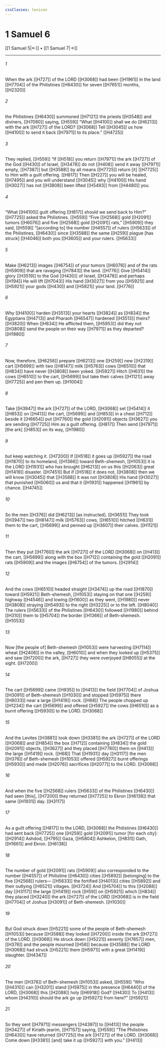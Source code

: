 ```yaml
---
cssClasses: lexicon
---
```


# 1 Samuel 6

[[1 Samuel 5|←]] • [[1 Samuel 7|→]]

---

###### 1
When the ark [[H727]] of the LORD [[H3068]] had been [[H1961]] in the land [[H7704]] of the Philistines [[H6430]] for seven [[H7651]] months, [[H2320]]

###### 2
the Philistines [[H6430]] summoned [[H7121]] the priests [[H3548]] and diviners, [[H7080]] saying, [[H559]] “What [[H4100]] shall we do [[H6213]] with the ark [[H727]] of the LORD? [[H3068]] Tell [[H3045]] us how [[H4100]] to send it back [[H7971]] to its place.” [[H4725]]

###### 3
They replied, [[H559]] “If [[H518]] you return [[H7971]] the ark [[H727]] of the God [[H430]] of Israel, [[H3478]] do not [[H408]] send it away [[H7971]] empty, [[H7387]] but [[H3588]] by all means [[H7725]] return [it] [[H7725]] to Him  with a guilt offering. [[H817]] Then [[H227]] you will be healed, [[H7495]] and you will understand [[H3045]] why [[H4100]] His hand [[H3027]] has not [[H3808]] been lifted [[H5493]] from [[H4480]] you. 

###### 4
“What [[H4100]] guilt offering [[H817]] should we send back to Him?” [[H7725]] asked the Philistines. [[H559]] “Five [[H2568]] gold [[H2091]] tumors [[H6076]] and five [[H2568]] gold [[H2091]] rats,” [[H5909]] they said, [[H559]] “[according to] the number [[H4557]] of rulers [[H5633]] of the Philistines, [[H6430]] since [[H3588]] the same [[H259]] plague [has struck] [[H4046]] both you [[H3605]] and your rulers. [[H5633]]

###### 5
Make [[H6213]] images [[H6754]] of your tumors [[H6076]] and of the rats [[H5909]] that are ravaging [[H7843]] the land. [[H776]] Give [[H5414]] glory [[H3519]] to the God [[H430]] of Israel, [[H3478]] and perhaps [[H194]] He will lift [[H7043]] His hand [[H3027]] from you [[H5921]] and [[H5921]] your gods [[H430]] and [[H5921]] your land. [[H776]]

###### 6
Why [[H4100]] harden [[H3513]] your hearts [[H3824]] as [[H834]] the Egyptians [[H4713]] and Pharaoh [[H6547]] hardened [[H3513]] theirs? [[H3820]] When [[H834]] He afflicted them, [[H5953]] did they not [[H3808]] send the people on their way [[H7971]] as they departed? [[H1980]]

###### 7
Now, therefore, [[H6258]] prepare [[H6213]] one [[H259]] new [[H2319]] cart [[H5699]] with two [[H8147]] milk [[H5763]] cows [[H6510]] that [[H834]] have never [[H3808]] been yoked. [[H5927]] Hitch [[H631]] the cows [[H6510]] to the cart, [[H5699]] but take their calves [[H1121]] away [[H7725]] and pen them up. [[H1004]]

###### 8
Take [[H3947]] the ark [[H727]] of the LORD, [[H3068]] set [[H5414]] it [[H853]] on [[H413]] the cart, [[H5699]] and [[H853]] in a chest [[H712]] beside it [[H6654]] put [[H7760]] the gold [[H2091]] objects [[H3627]] you are sending [[H7725]] Him  as a guilt offering. [[H817]] Then send [[H7971]] [the ark] [[H853]] on its way, [[H1980]]

###### 9
but keep watching it. [[H7200]] If [[H518]] it goes up [[H5927]] the road [[H1870]] to its homeland, [[H1366]] toward Beth-shemesh, [[H1053]] it is the LORD [[H1931]] who has brought [[H6213]] on us  this [[H2063]] great [[H1419]] disaster. [[H7451]] But if [[H518]] it does not, [[H3808]] then we will know [[H3045]] that [[H3588]] it was not [[H3808]] His hand [[H3027]] that punished [[H5060]] us  and that it [[H1931]] happened [[H1961]] by chance. [[H4745]]

###### 10
So the men [[H376]] did [[H6213]] [as instructed]. [[H3651]] They took [[H3947]] two [[H8147]] milk [[H5763]] cows, [[H6510]] hitched [[H631]] them to the cart, [[H5699]] and penned up [[H3607]] their calves. [[H1121]]

###### 11
Then they put [[H7760]] the ark [[H727]] of the LORD [[H3068]] on [[H413]] the cart, [[H5699]] along with the box [[H712]] containing the gold [[H2091]] rats [[H5909]] and the images [[H6754]] of the tumors. [[H2914]]

###### 12
And the cows [[H6510]] headed straight [[H3474]] up the road [[H1870]] toward [[H5921]] Beth-shemesh, [[H1053]] staying on that one [[H259]] highway [[H4546]] and lowing [[H1600]] as they went, [[H1980]] never [[H3808]] straying [[H5493]] to the right [[H3225]] or to the left. [[H8040]] The rulers [[H5633]] of the Philistines [[H6430]] followed [[H1980]] behind [[H310]] them to [[H5704]] the border [[H1366]] of  Beth-shemesh. [[H1053]]

###### 13
Now [the people of] Beth-shemesh [[H1053]] were harvesting [[H7114]] wheat [[H2406]] in the valley, [[H6010]] and when they looked up [[H5375]] and saw [[H7200]] the ark, [[H727]] they were overjoyed [[H8055]] at the sight. [[H7200]]

###### 14
The cart [[H5699]] came [[H935]] to [[H413]] the field [[H7704]] of Joshua [[H3091]] of Beth-shemesh [[H1030]] and stopped [[H5975]] there [[H8033]] near a large [[H1419]] rock. [[H68]] The people chopped up [[H1234]] the cart [[H5699]] and offered [[H5927]] the cows [[H6510]] as a burnt offering [[H5930]] to the LORD. [[H3068]]

###### 15
And the Levites [[H3881]] took down [[H3381]] the ark [[H727]] of the LORD [[H3068]] and [[H854]] the box [[H712]] containing [[H834]] the gold [[H2091]] objects, [[H3627]] and they placed [[H7760]] them on [[H413]] the large [[H1419]] rock. [[H68]] That [[H1931]] day [[H3117]] the men [[H376]] of Beth-shemesh [[H1053]] offered [[H5927]] burnt offerings [[H5930]] and made [[H2076]] sacrifices [[H2077]] to the LORD. [[H3068]]

###### 16
And when the five [[H2568]] rulers [[H5633]] of the Philistines [[H6430]] had seen [this], [[H7200]] they returned [[H7725]] to Ekron [[H6138]] that same [[H1931]] day. [[H3117]]

###### 17
As a guilt offering [[H817]] to the LORD, [[H3068]] the Philistines [[H6430]] had sent back [[H7725]] one [[H259]] gold [[H2091]] tumor [for each city]: [[H2914]] Ashdod, [[H795]] Gaza, [[H5804]] Ashkelon, [[H831]] Gath, [[H1661]] and Ekron. [[H6138]]

###### 18
The number of gold [[H2091]] rats [[H5909]] also corresponded to the number [[H4557]] of Philistine [[H6430]] cities [[H5892]] [belonging] to the five [[H2568]] rulers— [[H5633]] the fortified [[H4013]] cities [[H5892]] and their outlying [[H6521]] villages. [[H3724]] And [[H5704]] to this [[H2088]] day [[H3117]] the large [[H1419]] rock [[H59]] on [[H5921]] which [[H834]] they placed [[H3240]] the ark [[H727]] of the LORD [[H3068]] is in the field [[H7704]] of Joshua [[H3091]] of Beth-shemesh. [[H1030]]

###### 19
But God struck down [[H5221]] some of the people  of Beth-shemesh [[H1053]] because [[H3588]] they looked [[H7200]] inside the ark [[H727]] of the LORD. [[H3068]] He struck down [[H5221]] seventy [[H7657]] men, [[H376]] and the people mourned [[H56]] because [[H3588]] the LORD [[H3068]] had struck [[H5221]] them [[H5971]] with a great [[H1419]] slaughter. [[H4347]]

###### 20
The men [[H376]] of Beth-shemesh [[H1053]] asked, [[H559]] “Who [[H4310]] can [[H3201]] stand [[H5975]] in the presence [[H6440]] of the LORD, [[H3068]] this [[H2088]] holy [[H6918]] God? [[H430]] To [[H413]] whom [[H4310]] should the ark go up [[H5927]] from here?” [[H5921]]

###### 21
So they sent [[H7971]] messengers [[H4397]] to [[H413]] the people [[H3427]] of Kiriath-jearim, [[H7157]] saying, [[H559]] “The Philistines [[H6430]] have returned [[H7725]] the ark [[H727]] of the LORD. [[H3068]] Come down [[H3381]] [and] take it up [[H5927]] with you.” [[H413]]

